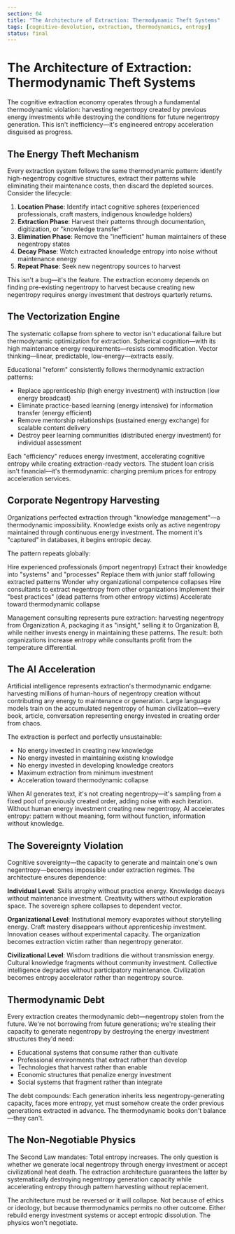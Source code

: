 ```yaml
---
section: 04
title: "The Architecture of Extraction: Thermodynamic Theft Systems"
tags: [cognitive-devolution, extraction, thermodynamics, entropy]
status: final
---
```


# The Architecture of Extraction: Thermodynamic Theft Systems

The cognitive extraction economy operates through a fundamental thermodynamic violation: harvesting negentropy created by previous energy investments while destroying the conditions for future negentropy generation. This isn't inefficiency—it's engineered entropy acceleration disguised as progress.

## The Energy Theft Mechanism

Every extraction system follows the same thermodynamic pattern: identify high-negentropy cognitive structures, extract their patterns while eliminating their maintenance costs, then discard the depleted sources. Consider the lifecycle:

1. **Location Phase**: Identify intact cognitive spheres (experienced professionals, craft masters, indigenous knowledge holders)
2. **Extraction Phase**: Harvest their patterns through documentation, digitization, or "knowledge transfer"
3. **Elimination Phase**: Remove the "inefficient" human maintainers of these negentropy states
4. **Decay Phase**: Watch extracted knowledge entropy into noise without maintenance energy
5. **Repeat Phase**: Seek new negentropy sources to harvest

This isn't a bug—it's the feature. The extraction economy depends on finding pre-existing negentropy to harvest because creating new negentropy requires energy investment that destroys quarterly returns.

## The Vectorization Engine

The systematic collapse from sphere to vector isn't educational failure but thermodynamic optimization for extraction. Spherical cognition—with its high maintenance energy requirements—resists commodification. Vector thinking—linear, predictable, low-energy—extracts easily.

Educational "reform" consistently follows thermodynamic extraction patterns:
- Replace apprenticeship (high energy investment) with instruction (low energy broadcast)
- Eliminate practice-based learning (energy intensive) for information transfer (energy efficient)
- Remove mentorship relationships (sustained energy exchange) for scalable content delivery
- Destroy peer learning communities (distributed energy investment) for individual assessment

Each "efficiency" reduces energy investment, accelerating cognitive entropy while creating extraction-ready vectors. The student loan crisis isn't financial—it's thermodynamic: charging premium prices for entropy acceleration services.

## Corporate Negentropy Harvesting

Organizations perfected extraction through "knowledge management"—a thermodynamic impossibility. Knowledge exists only as active negentropy maintained through continuous energy investment. The moment it's "captured" in databases, it begins entropic decay.

The pattern repeats globally:

Hire experienced professionals (import negentropy)
Extract their knowledge into "systems" and "processes"
Replace them with junior staff following extracted patterns
Wonder why organizational competence collapses
Hire consultants to extract negentropy from other organizations
Implement their "best practices" (dead patterns from other entropy victims)
Accelerate toward thermodynamic collapse

Management consulting represents pure extraction: harvesting negentropy from Organization A, packaging it as "insight," selling it to Organization B, while neither invests energy in maintaining these patterns. The result: both organizations increase entropy while consultants profit from the temperature differential.

## The AI Acceleration

Artificial intelligence represents extraction's thermodynamic endgame: harvesting millions of human-hours of negentropy creation without contributing any energy to maintenance or generation. Large language models train on the accumulated negentropy of human civilization—every book, article, conversation representing energy invested in creating order from chaos.

The extraction is perfect and perfectly unsustainable:
- No energy invested in creating new knowledge
- No energy invested in maintaining existing knowledge
- No energy invested in developing knowledge creators
- Maximum extraction from minimum investment
- Acceleration toward thermodynamic collapse

When AI generates text, it's not creating negentropy—it's sampling from a fixed pool of previously created order, adding noise with each iteration. Without human energy investment creating new negentropy, AI accelerates entropy: pattern without meaning, form without function, information without knowledge.

## The Sovereignty Violation

Cognitive sovereignty—the capacity to generate and maintain one's own negentropy—becomes impossible under extraction regimes. The architecture ensures dependence:

**Individual Level**: Skills atrophy without practice energy. Knowledge decays without maintenance investment. Creativity withers without exploration space. The sovereign sphere collapses to dependent vector.

**Organizational Level**: Institutional memory evaporates without storytelling energy. Craft mastery disappears without apprenticeship investment. Innovation ceases without experimental capacity. The organization becomes extraction victim rather than negentropy generator.

**Civilizational Level**: Wisdom traditions die without transmission energy. Cultural knowledge fragments without community investment. Collective intelligence degrades without participatory maintenance. Civilization becomes entropy accelerator rather than negentropy source.

## Thermodynamic Debt

Every extraction creates thermodynamic debt—negentropy stolen from the future. We're not borrowing from future generations; we're stealing their capacity to generate negentropy by destroying the energy investment structures they'd need:

- Educational systems that consume rather than cultivate
- Professional environments that extract rather than develop
- Technologies that harvest rather than enable
- Economic structures that penalize energy investment
- Social systems that fragment rather than integrate

The debt compounds: Each generation inherits less negentropy-generating capacity, faces more entropy, yet must somehow create the order previous generations extracted in advance. The thermodynamic books don't balance—they can't.

## The Non-Negotiable Physics

The Second Law mandates: Total entropy increases. The only question is whether we generate local negentropy through energy investment or accept civilizational heat death. The extraction architecture guarantees the latter by systematically destroying negentropy generation capacity while accelerating entropy through pattern harvesting without replacement.

The architecture must be reversed or it will collapse. Not because of ethics or ideology, but because thermodynamics permits no other outcome. Either rebuild energy investment systems or accept entropic dissolution. The physics won't negotiate.
